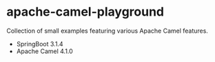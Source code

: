 # apache-camel-playground

Collection of small examples featuring various Apache Camel features.

- SpringBoot 3.1.4
- Apache Camel 4.1.0
